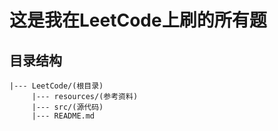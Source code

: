 # 这是我在LeetCode上刷的所有题

## 目录结构
```
|--- LeetCode/(根目录)
	 |--- resources/(参考资料)
	 |--- src/(源代码)
	 |--- README.md
```

